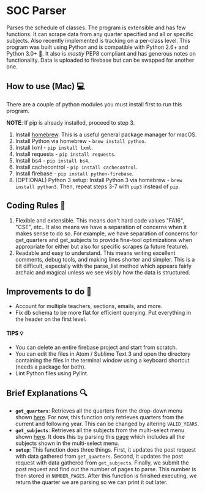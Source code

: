 # SOC Parser
Parses the schedule of classes. The program is extensible and has few functions. It can scrape data from any quarter specified and all or specific subjects. Also recently implemented is tracking on a per-class level. This program was built using Python and is compatible with Python 2.6+ and Python 3.0+ :snake:. It also is _mostly_ PEP8 compliant and has generous notes on functionality. Data is uploaded to firebase but can be swapped for another one.

## How to use (Mac) :computer:
There are a couple of python modules you must install first to run this program.

**NOTE**: If pip is already installed, proceed to step 3. 

1. Install [homebrew](https://brew.sh). This is a useful general package manager for macOS. 
2. Install Python via homebrew - `brew install python`. 
3. Install lxml - `pip install lxml`.
4. Install requests - `pip install requests`.
5. Install bs4 - `pip install bs4`.
6. Install cachecontrol - `pip install cachecontrol`.
7. Install firebase - `pip install python-firebase`.
8. (OPTIONAL) Python 3 setup: Install Python 3 via homebrew - `brew install python3`. Then, repeat steps 3-7 with `pip3` instead of `pip`.

## Coding Rules :straight_ruler:
1. Flexible and extensible. This means don't hard code values "FA16", "CSE", etc.. It also means we have a separation of concerns when it makes sense to do so. For example, we have separation of concerns for get_quarters and get_subjects to provide fine-tool optimizations when appropriate for either but also for specific scrapes (a future feature).
2. Readable and easy to understand. This means writing excellent comments, debug tools, and making lines shorter and simpler. This is a bit difficult, especially with the parse_list method which appears fairly archaic and magical unless we see visibly how the data is structured.

## Improvements to do :wrench:
* Account for multiple teachers, sections, emails, and more.
* Fix db schema to be more flat for efficient querying. Put everything in the header on the first level. 

#### TIPS :bulb:
* You can delete an entire firebase project and start from scratch.
* You can edit the files in Atom / Sublime Text 3 and open the directory containing the files in the terminal window using a keyboard shortcut (needs a package for both).
* Lint Python files using Pylint.

## Brief Explanations :mag:
* **`get_quarters`**: Retrieves all the quarters from the drop-down menu shown [here](https://act.ucsd.edu/scheduleOfClasses/scheduleOfClassesStudent.htm). For now, this function only retrieves quarters from the current and following year. This can be changed by altering `VALID_YEARS`.
* **`get_subjects`**: Retrieves all the subjects from the multi-select menu shown [here](https://act.ucsd.edu/scheduleOfClasses/scheduleOfClassesStudent.htm). It does this by parsing this [page](http://blink.ucsd.edu/instructors/courses/schedule-of-classes/subject-codes.html) which includes all the subjects shown in the multi-select menu. 
* **`setup`**: This function does three things. First, it updates the post request with data gathered from `get_quarters`. Second, it updates the post request with data gathered from `get_subjects`. Finally, we submit the post request and find out the number of pages to parse. This number is then stored in `NUMBER_PAGES`. After this function is finished executing, we return the quarter we are parsing so we can print it out later.
